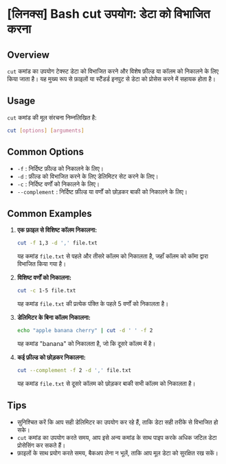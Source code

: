 # [लिनक्स] Bash cut उपयोग: डेटा को विभाजित करना

## Overview
`cut` कमांड का उपयोग टेक्स्ट डेटा को विभाजित करने और विशेष फ़ील्ड या कॉलम को निकालने के लिए किया जाता है। यह मुख्य रूप से फ़ाइलों या स्टैंडर्ड इनपुट से डेटा को प्रोसेस करने में सहायक होता है।

## Usage
`cut` कमांड की मूल संरचना निम्नलिखित है:

```bash
cut [options] [arguments]
```

## Common Options
- `-f` : निर्दिष्ट फ़ील्ड को निकालने के लिए।
- `-d` : फ़ील्ड को विभाजित करने के लिए डेलिमिटर सेट करने के लिए।
- `-c` : निर्दिष्ट वर्णों को निकालने के लिए।
- `--complement` : निर्दिष्ट फ़ील्ड या वर्णों को छोड़कर बाकी को निकालने के लिए।

## Common Examples

1. **एक फ़ाइल से विशिष्ट कॉलम निकालना:**
   ```bash
   cut -f 1,3 -d ',' file.txt
   ```
   यह कमांड `file.txt` से पहले और तीसरे कॉलम को निकालता है, जहाँ कॉलम को कॉमा द्वारा विभाजित किया गया है।

2. **विशिष्ट वर्णों को निकालना:**
   ```bash
   cut -c 1-5 file.txt
   ```
   यह कमांड `file.txt` की प्रत्येक पंक्ति के पहले 5 वर्णों को निकालता है।

3. **डेलिमिटर के बिना कॉलम निकालना:**
   ```bash
   echo "apple banana cherry" | cut -d ' ' -f 2
   ```
   यह कमांड "banana" को निकालता है, जो कि दूसरे कॉलम में है।

4. **कई फ़ील्ड को छोड़कर निकालना:**
   ```bash
   cut --complement -f 2 -d ',' file.txt
   ```
   यह कमांड `file.txt` से दूसरे कॉलम को छोड़कर बाकी सभी कॉलम को निकालता है।

## Tips
- सुनिश्चित करें कि आप सही डेलिमिटर का उपयोग कर रहे हैं, ताकि डेटा सही तरीके से विभाजित हो सके।
- `cut` कमांड का उपयोग करते समय, आप इसे अन्य कमांड के साथ पाइप करके अधिक जटिल डेटा प्रोसेसिंग कर सकते हैं।
- फ़ाइलों के साथ प्रयोग करते समय, बैकअप लेना न भूलें, ताकि आप मूल डेटा को सुरक्षित रख सकें।